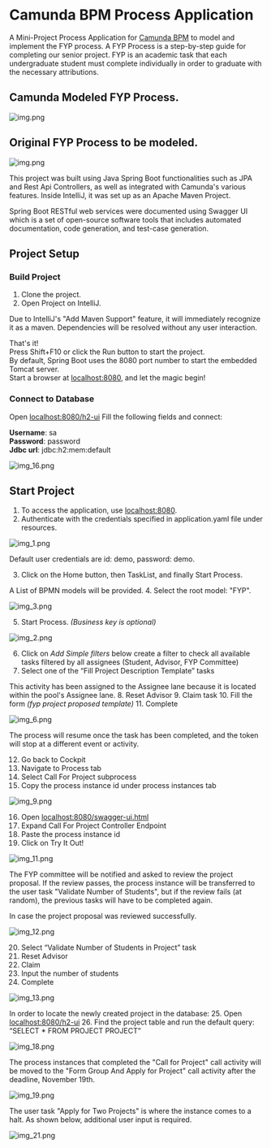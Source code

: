 # Camunda BPM Process Application
A Mini-Project Process Application for [Camunda BPM](http://docs.camunda.org) to model and implement the FYP process.
A FYP Process is a step-by-step guide for completing our senior project. FYP is an academic task that each undergraduate student must complete individually in order to graduate with the necessary attributions.

## Camunda Modeled FYP Process.
![img.png](img/process.png)


## Original FYP Process to be modeled.
![img.png](img/img.png)




This project was built using Java Spring Boot functionalities such as JPA and Rest Api Controllers, as well as integrated with Camunda's various features.
Inside IntelliJ, it was set up as an Apache Maven Project. 

Spring Boot RESTful web services were documented using Swagger UI which is a set of open-source software tools that includes automated documentation, code generation, and test-case generation.


## Project Setup
### Build Project

1. Clone the project.
2. Open Project on IntelliJ.

Due to IntelliJ's "Add Maven Support" feature, it will immediately recognize it as a maven.
Dependencies will be resolved without any user interaction.

That's it!   
Press Shift+F10 or click the Run button to start the project.  
By default, Spring Boot uses the 8080 port number to start the embedded Tomcat server.  
Start a browser at [localhost:8080](http://localhost:8080/), and let the magic begin!

### Connect to Database

Open [localhost:8080/h2-ui](http://localhost:8080/h2-ui)
Fill the following fields and connect:

**Username**: sa  
**Password**: password  
**Jdbc url**: jdbc:h2:mem:default

![img_16.png](img/img_16.png)


## Start Project

1. To access the application, use [localhost:8080](http://localhost:8080/).
2. Authenticate with the credentials specified in application.yaml file under resources.

![img_1.png](img/img_1.png)

Default user credentials are id: demo, password: demo.

3. Click on the Home button, then TaskList, and finally Start Process.

A List of BPMN models will be provided.
4. Select the root model: "FYP".

![img_3.png](img/img_3.png)

5. Start Process. _(Business key is optional)_

![img_2.png](img/img__4.png)

6. Click on _Add Simple filters_ below create a filter to check all available tasks filtered by all assignees (Student, Advisor, FYP Committee)
7. Select one of the “Fill Project Description Template” tasks 

This activity has been assigned to the Assignee lane because it is located within the pool's Assignee lane.
8. Reset Advisor 
9. Claim task 
10. Fill the form _(fyp project proposed template)_
11. Complete

![img_6.png](img/img_6.png)

The process will resume once the task has been completed, and the token will stop at a different event or activity.

12. Go back to Cockpit 
13. Navigate to Process tab 
14. Select Call For Project subprocess 
15. Copy the process instance id under process instances tab

![img_9.png](img/img_9.png)

16. Open [localhost:8080/swagger-ui.html](http://localhost:8080/swagger-ui.html) 
17. Expand Call For Project Controller Endpoint 
18. Paste the process instance id 
19. Click on Try It Out!

![img_11.png](img/img_11.png)

The FYP committee will be notified and asked to review the project proposal. If the review passes, the process instance will be transferred to the user task "Validate Number of Students", but if the review fails (at random), the previous tasks will have to be completed again.

In case the project proposal was reviewed successfully. 

![img_12.png](img/img_12.png)

20. Select “Validate Number of Students in Project” task 
21. Reset Advisor 
22. Claim 
23. Input the number of students 
24. Complete

![img_13.png](img/img_13.png)

In order to locate the newly created project in the database:
25. Open [localhost:8080/h2-ui](http://localhost:8080/h2-ui)
26. Find the project table and run the default query: “SELECT * FROM PROJECT PROJECT” 


![img_18.png](img/img_18.png)

The process instances that completed the "Call for Project" call activity will be moved to the "Form Group And Apply for Project" call activity after the deadline, November 19th.

![img_19.png](img/img_19.png)

The user task "Apply for Two Projects" is where the instance comes to a halt. As shown below, additional user input is required.

![img_21.png](img/img_21.png)

